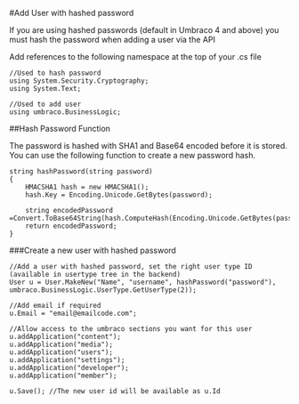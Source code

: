 #Add User with hashed password
<!-- original from http://our.umbraco.org/wiki/reference/api-cheatsheet/users,-user-types-and-permissions/add-user-with-hashed-password -->

If you are using hashed passwords (default in Umbraco 4 and above) you must hash the password when adding a user via the API

Add references to the following namespace at the top of your .cs file

    //Used to hash password
    using System.Security.Cryptography;
    using System.Text;
    
    //Used to add user
    using umbraco.BusinessLogic;

##Hash Password Function
  
The password is hashed with SHA1 and Base64 encoded before it is stored.  You can use the following function to create a new password hash. 
  
    string hashPassword(string password)
    {
	    HMACSHA1 hash = new HMACSHA1();
	    hash.Key = Encoding.Unicode.GetBytes(password);
	    
	    string encodedPassword =Convert.ToBase64String(hash.ComputeHash(Encoding.Unicode.GetBytes(password)));
	    return encodedPassword;
    }

###Create a new user with hashed password 

    //Add a user with hashed password, set the right user type ID (available in usertype tree in the backend)
    User u = User.MakeNew("Name", "username", hashPassword("password"), umbraco.BusinessLogic.UserType.GetUserType(2));
    
    //Add email if required
    u.Email = "email@emailcode.com";
    
    //Allow access to the umbraco sections you want for this user
    u.addApplication("content");
    u.addApplication("media");
    u.addApplication("users");
    u.addApplication("settings");
    u.addApplication("developer");
    u.addApplication("member");
    
    u.Save(); //The new user id will be available as u.Id